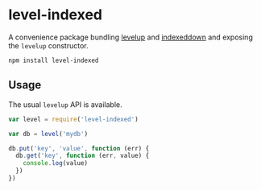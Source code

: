 # level-indexed

A convenience package bundling [levelup](https://github.com/level/levelup) and [indexeddown](https://github.com/kapetan/indexeddown) and exposing the `levelup` constructor.

    npm install level-indexed

## Usage

The usual `levelup` API is available.

```javascript
var level = require('level-indexed')

var db = level('mydb')

db.put('key', 'value', function (err) {
  db.get('key', function (err, value) {
    console.log(value)
  })
})
```
